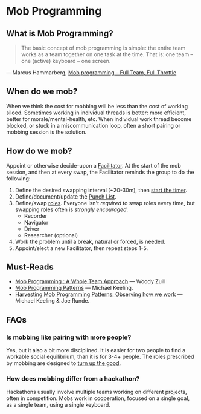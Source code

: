 # Mob Programming

## What is Mob Programming?

> The basic concept of mob programming is simple: the entire team works as a team together on one task at the time. That is: one team – one (active) keyboard – one screen.

— Marcus Hammarberg, [Mob programming – Full Team, Full Throttle](http://codebetter.com/marcushammarberg/2013/08/06/mob-programming/)

## When do we mob?

When we think the cost for mobbing will be less than the cost of working siloed. Sometimes working in individual threads is better: more efficient, better for morale/mental-health, etc. When individual work thread become blocked, or stuck in a miscommunication loop, often a short pairing or mobbing session is the solution.

## How do we mob?

Appoint or otherwise decide-upon a [Facilitator](https://github.com/michaelkeeling/mob-programming-patterns#patterns). At the start of the mob session, and then at every swap, the Facilitator reminds the group to do the following:

1. Define the desired swapping interval (~20-30m), then [start the timer](https://pomofocus.io/).
2. Define/document/update the [Punch List](https://github.com/michaelkeeling/mob-programming-patterns#patterns).
3. Define/swap [roles](https://github.com/michaelkeeling/mob-programming-patterns#patterns). Everyone isn't _required_ to swap roles every time, but swapping roles often is _strongly encouraged_.
	- Recorder
	- Navigator
	- Driver
	- Researcher (optional)
4. Work the problem until a break, natural or forced, is needed.
5. Appoint/elect a new Facilitator, then repeat steps 1-5.

## Must-Reads

- [Mob Programming : A Whole Team Approach](https://www.agilealliance.org/resources/sessions/mob-programming-a-whole-team-approach-aatc2017/) — Woody Zuill
- [Mob Programming Patterns](https://github.com/michaelkeeling/mob-programming-patterns) — Michael Keeling.
- [Harvesting Mob Programming Patterns: Observing how we work](https://www.agilealliance.org/resources/experience-reports/harvesting-mob-programming-patterns-observing-how-we-work/) — Michael Keeling & Joe Runde.

## FAQs

### Is mobbing like pairing with more people?

Yes, but it also a bit more disciplined. It is easier for two people to find a workable social equilibrium, than it is for 3-4+ people. The roles prescribed by mobbing are designed to [turn up the good](turn-up-the-good.md).

### How does mobbing differ from a hackathon?

Hackathons usually involve multiple teams working on different projects, often in competition. Mobs work in cooperation, focused on a single goal, as a single team, using a single keyboard. 
<!--stackedit_data:
eyJoaXN0b3J5IjpbLTIxMDAwOTUyMDVdfQ==
-->
